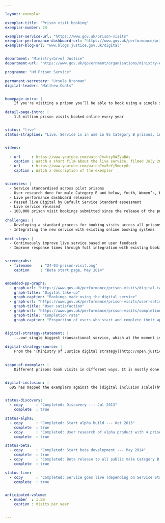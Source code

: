 ```yaml
---

layout: exemplar

exemplar-title: "Prison visit booking"
exemplar-number: 24

exemplar-service-url: "https://www.gov.uk/prison-visits"
exemplar-performance-dashboard-url: "https://www.gov.uk/performance/prison-visits"
exemplar-blog-url: "www.blogs.justice.gov.uk/digital"


department: "Ministry<br>of Justice"
department-url: "https://www.gov.uk/government/organisations/ministry-of-justice"

programme: "HM Prison Service"

permanent-secretary: "Ursula Brennan"
digital-leader: "Matthew Coats"


homepage-intro: |
    If you're visiting a prison you’ll be able to book using a single service, offering a simpler, faster experience for families, friends and professionals

detail-page-intro: |
    1.5 million prison visits booked online every year


status: "live"
status-strapline: "Live. Service is in use in 95 Category B prisons, including Youth and Women’s."


videos:
  
  - url     : https://www.youtube.com/watch?v=hzyRAZVaBAs
    caption : Watch a short film about the live service, filmed July 2014
  - url     : https://www.youtube.com/watch?v=5eYj5mgry0c
    caption : Watch a description of the exemplar


successes: |
  - Service standardised across pilot prisons
  - User research done for male Category B and below, Youth, Women’s, High Security Estate (Category A) and Contracted Out prisons 
  - Live performance dashboard released
  - Passed live Digital by Default Service Standard assessment
  - Live service released
  - 100,000 prison visit bookings submitted since the release of the public beta 
  
challenges: |
  - Developing a standard process for booking visits across all prisons
  - Integrating the new service with existing online booking systems
  
next-steps: |
  - Continuously improve live service based on user feedback
  - Improve response times through full integration with existing booking systems


screengrabs:
  - filename    : "24-03-prison-visit.png"
    caption     : "Beta start page, May 2014"


embedded-pp-graphs:
  - graph-url: "https://www.gov.uk/performance/prison-visits/digital-takeup"
    graph-title: "Digital take-up"
    graph-caption: "Bookings made using the digital service"
  - graph-url: "https://www.gov.uk/performance/prison-visits/user-satisfaction"
    graph-title: "User satisfaction"
  - graph-url: "https://www.gov.uk/performance/prison-visits/completion-rate"
    graph-title: "Completion rate"
    graph-caption: "Proportion of users who start and complete their application using the digital service"


digital-strategy-statement: |
    ...our single biggest transactional service, which at the moment is a phone- or email-based, manual data entry system.
    
digital-strategy-source: |
    From the '[Ministry of Justice digital strategy](http://open.justice.gov.uk/digital-strategy/)' – December 2012
    

scope-of-exemplar: |
    Different prisons book visits in different ways. It is mostly done by phone or email and often requires family members to spend a long time getting through on the phone. A digital channel will cut administrative costs to the National Offender Management Service (NOMS) and make the process easier for families --- encouraging more to visit --- and more efficient for professional visitors.


digital-inclusion: |
  GDS has mapped the exemplars against the [digital inclusion scale](https://www.gov.uk/government/publications/government-digital-inclusion-strategy/government-digital-inclusion-strategy#measuring-digital-exclusion) to help show where these services may be difficult for some people to use. [See the rating for Prison Visit booking](https://www.gov.uk/government/publications/government-digital-inclusion-strategy/exemplar-services-and-identity-assurance-how-complex-they-are#prison-visit-booking)


status-discovery:
  - copy      : "Completed: Discovery --- Jul 2013"
    complete  : true

status-alpha:
  - copy      : "Completed: Start alpha build --- Oct 2013"
    complete  : true
  - copy      : "Completed: User research of alpha product with 4 prisons --- Dec 2013 to Apr 2014"
    complete  : true

status-beta:
  - copy      : "Completed: Start beta development --- May 2014"
    complete  : true
  - copy      : "Completed: Beta release to all public male Category B and below, Youth and Women’s prisons in England and Wales --- Jun 2014"
    complete  : true

status-live:
  - copy      : "Completed: Service goes live (depending on Service Standard Assessment) --- Sep 2014"
    complete  : true


anticipated-volume:
  - number  : 1.5m
    caption : Visits per year


---
```





